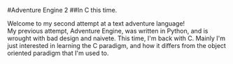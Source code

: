 #Adventure Engine 2
##In C this time.

Welcome to my second attempt at a text adventure language!  
My previous attempt, Adventure Engine, was written in Python,
and is wrought with bad design and naivete. This time, I'm back
with C. Mainly I'm just interested in learning the C paradigm,
and how it differs from the object oriented paradigm that I'm
used to. 